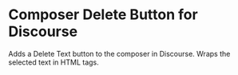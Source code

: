 # Composer Delete Button for Discourse

Adds a Delete Text button to the composer in Discourse. Wraps the selected text in HTML <del></del> tags.
